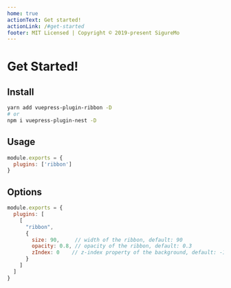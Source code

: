 ```yaml
---
home: true
actionText: Get started!
actionLink: /#get-started
footer: MIT Licensed | Copyright © 2019-present SigureMo
---
```


# Get Started!

## Install

``` bash
yarn add vuepress-plugin-ribbon -D
# or
npm i vuepress-plugin-nest -D
```

## Usage

``` javascript
module.exports = {
  plugins: ['ribbon']
}
```

## Options

``` js
module.exports = {
  plugins: [
    [
      "ribbon",
      {
        size: 90,     // width of the ribbon, default: 90
        opacity: 0.8, // opacity of the ribbon, default: 0.3
        zIndex: 0    // z-index property of the background, default: -1
      }
    ]
  ]
}
```
